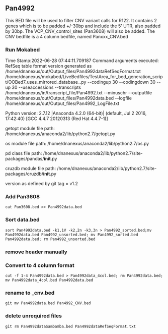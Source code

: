 ## Pan4992
This BED file will be used to filter CNV variant calls for R122. It contains 2 genes which is to be padded +/-30bp and include the 5' UTR, also padded by 30bp.
The VCP_CNV_control_sites (Pan3608) will also be added.
The CNV bedfile is a 4 column bedfile, named Panxxx_CNV.bed

### Run Mokabed
Time Stamp:2022-06-28 07:44:11.709187
Command arguments executed:
RefSeq table format version generated as /home/dnanexus/out/Output_files/Pan4992dataRefSeqFormat.txt
/home/dnanexus/mokabed/LiveBedfiles/TestArea_for_bed_generation_script/OOBed7_uses_mirrored_database_.py --codingup 30 --codingdown 30 --up 30 --useaccessions --transcripts /home/dnanexus/in/transcript_file/Pan4992.txt --minuschr --outputfile /home/dnanexus/out/Output_files/Pan4992data.bed --logfile /home/dnanexus/out/Output_files/Pan4992_LogFile.txt 

 Python version: 2.7.12 |Anaconda 4.2.0 (64-bit)| (default, Jul  2 2016, 17:42:40) 
[GCC 4.4.7 20120313 (Red Hat 4.4.7-1)]

 getopt module file path: /home/dnanexus/anaconda2/lib/python2.7/getopt.py

 os module file path: /home/dnanexus/anaconda2/lib/python2.7/os.py

 pd class file path: /home/dnanexus/anaconda2/lib/python2.7/site-packages/pandas/__init__.py

 cruzdb module file path: /home/dnanexus/anaconda2/lib/python2.7/site-packages/cruzdb/__init__.py

version as defined by git tag = v1.2

### Add Pan3608
`cat Pan3608.bed >> Pan4992data.bed`

### Sort data.bed
`sort Pan4992data.bed -k1,1V -k2,2n -k3,3n > Pan4992_sorted.bed;mv Pan4992data.bed Pan4992_unsorted.bed; mv Pan4992_sorted.bed Pan4992data.bed; rm Pan4992_unsorted.bed`

### remove header manually

### Convert to 4 column format
`cut -f 1-4 Pan4992data.bed > Pan4992data_4col.bed; rm Pan4992data.bed; mv Pan4992data_4col.bed Pan4992data.bed`

### rename to _cnv.bed
`git mv Pan4992data.bed Pan4992_CNV.bed`

### delete unrequired files
`git rm Pan4992dataSambamba.bed Pan4992dataRefSeqFormat.txt`